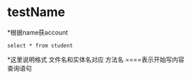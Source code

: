 testName 
===
*根据name获account  

    select * from student 


*这里说明格式  文件名和实体名对应
方法名
    ====表示开始写内容  
    查询语句